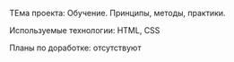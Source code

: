 ТЕма проекта: Обучение. Принципы, методы, практики.

Используемые технологии: HTML, CSS

Планы по доработке: отсутствуют